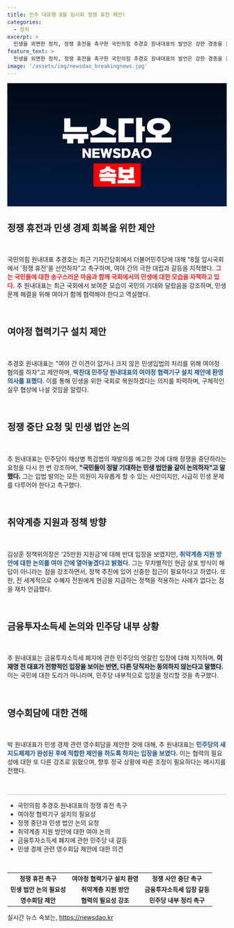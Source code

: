 ```yaml
---
title: 민주 대유행 8월 임시회 정쟁 휴전 제안!
categories:
  - 정치
excerpt: >
  민생을 외면한 정치, 정쟁 휴전을 촉구한 국민의힘 추경호 원내대표의 발언은 강한 경종을 울리고 있습니다. 여야 간 협력기구 제안으로 갈등 해소를 끌어내고, 취약계층 지원 방안도 논의할 수 있을지 주목됩니다!
feature_text: >
  민생을 외면한 정치, 정쟁 휴전을 촉구한 국민의힘 추경호 원내대표의 발언은 강한 경종을 울리고 있습니다. 여야 간 협력기구 제안으로 갈등 해소를 끌어내고, 취약계층 지원 방안도 논의할 수 있을지 주목됩니다!
image: '/assets/img/newsdao_breakingnews.jpg'
---
```


<p><img src="/assets/img/newsdao_breakingnews.jpg" alt="firstkoreanews 속보" /></p>

<h2 data-ke-size="size26">정쟁 휴전과 민생 경제 회복을 위한 제안</h2>

<p data-ke-size="size16">&nbsp;</p>

<p>국민의힘 원내대표 추경호는 최근 기자간담회에서 더불어민주당에 대해 "8월 임시국회에서 '정쟁 휴전'을 선언하자"고 촉구하며, 여야 간의 극한 대립과 갈등을 지적했다. <b><span style="color: #ee2323;">그는 국민들에 대한 송구스러운 마음과 함께 국회에서의 민생에 대한 모습을 자책하고 있다.</span></b> 추 원내대표는 최근 국회에서 보여준 모습이 국민의 기대와 달랐음을 강조하며, 민생 문제 해결을 위해 여야가 함께 협력해야 한다고 역설했다.</p>

<p data-ke-size="size16">&nbsp;</p>

<h2 data-ke-size="size26">여야정 협력기구 설치 제안</h2>

<p data-ke-size="size16">&nbsp;</p>

<p>추경호 원내대표는 "여야 간 이견이 없거나 크지 않은 민생입법의 처리를 위해 여야정 협의를 하자"고 제안하며, <b><span style="color: #1a5490;">박찬대 민주당 원내대표의 여야정 협력기구 설치 제안에 환영 의사를 표했다.</span></b> 이를 통해 민생을 위한 국회로 복원하겠다는 의지를 피력하며, 구체적인 실무 협상에 나설 것임을 알렸다.</p>

<p data-ke-size="size16">&nbsp;</p>

<h2 data-ke-size="size26">정쟁 중단 요청 및 민생 법안 논의</h2>

<p data-ke-size="size16">&nbsp;</p>

<p>추 원내대표는 민주당이 채상병 특검법의 재발의를 예고한 것에 대해 정쟁을 중단하라는 요청을 다시 한 번 강조하며, <b><span style="background-color: #21538527;">"국민들이 정말 기대하는 민생 법안을 같이 논의하자"고 말했다.</span></b> 그는 입법 발의는 모든 의원이 자유롭게 할 수 있는 사안이지만, 시급히 민생 문제를 다루어야 한다고 촉구했다.</p>

<p data-ke-size="size16">&nbsp;</p>

<h2 data-ke-size="size26">취약계층 지원과 정책 방향</h2>

<p data-ke-size="size16">&nbsp;</p>

<p>김상훈 정책위의장은 '25만원 지원금'에 대해 반대 입장을 보였지만, <b><span style="color: #1a5490;">취약계층 지원 방안에 대한 논의를 여야 간에 열어놓겠다고 밝혔다.</span></b> 그는 무차별적인 현금 살포 방식이 해답이 아니라는 점을 강조하면서, 정책 추진에 있어 신중한 접근이 필요하다고 하였다. 또한, 전 세계적으로 수혜자 전원에게 현금을 지급하는 정책을 적용하는 사례가 없다는 점을 재차 언급했다.</p>

<p data-ke-size="size16">&nbsp;</p>

<h2 data-ke-size="size26">금융투자소득세 논의와 민주당 내부 상황</h2>

<p data-ke-size="size16">&nbsp;</p>

<p>추 원내대표는 금융투자소득세 폐지에 관한 민주당의 엇갈린 입장에 대해 지적하며, <b><span style="background-color: #21538527;">이재명 전 대표가 전향적인 입장을 보이는 반면, 다른 당직자는 동의하지 않는다고 말했다.</span></b> 이는 국민에 대한 도리가 아니라며, 민주당 내부적으로 입장을 정리할 것을 촉구했다.</p>

<p data-ke-size="size16">&nbsp;</p>

<h2 data-ke-size="size26">영수회담에 대한 견해</h2>

<p data-ke-size="size16">&nbsp;</p>

<p>박 원내대표가 민생 경제 관련 영수회담을 제안한 것에 대해, 추 원내대표는 <b><span style="color: #1a5490;">민주당의 새 지도체제가 완성된 후에 적합한 제안을 하도록 하자는 입장을 보였다.</span></b> 이는 협력의 필요성에 대한 또 다른 강조로 읽혔으며, 향후 정국 상황에 따른 조정이 필요하다는 메시지를 전했다.</p>

<p data-ke-size="size16">&nbsp;</p>

<hr style="height: 1px; border-width: 0; color: rgb(185, 185, 185); background-color: rgb(185, 185, 185);"/>

<ul>
  <li>국민의힘 추경호 원내대표의 정쟁 휴전 촉구</li>
  <li>여야정 협력기구 설치의 필요성</li>
  <li>정쟁 중단과 민생 법안 논의 요청</li>
  <li>취약계층 지원 방안에 대한 여야 논의</li>
  <li>금융투자소득세 폐지에 관한 민주당 내 갈등</li>
  <li>민생 경제 관련 영수회담 제안에 대한 의견</li>
</ul>

<p data-ke-size="size16">&nbsp;</p>

<table style="width: 100%;">
  <tr>
    <td style="text-align: center; height: 17px;"><b>정쟁 휴전 촉구</b></td>
    <td style="text-align: center; height: 17px;"><b>여야정 협력기구 설치 환영</b></td>
    <td style="text-align: center; height: 17px;"><b>정쟁 사안 중단 촉구</b></td>
  </tr>
  <tr>
    <td style="text-align: center; height: 17px;"><b>민생 법안 논의 필요성</b></td>
    <td style="text-align: center; height: 17px;"><b>취약계층 지원 방안</b></td>
    <td style="text-align: center; height: 17px;"><b>금융투자소득세 입장 갈등</b></td>
  </tr>
  <tr>
    <td style="text-align: center; height: 17px;"><b>영수회담 제안</b></td>
    <td style="text-align: center; height: 17px;"><b>협력의 필요성 강조</b></td>
    <td style="text-align: center; height: 17px;"><b>민주당 내부 정리 촉구</b></td>
  </tr>
</table>
실시간 뉴스 속보는, <a href="https://newsdao.kr" rel="dofollow">https://newsdao.kr</a>


